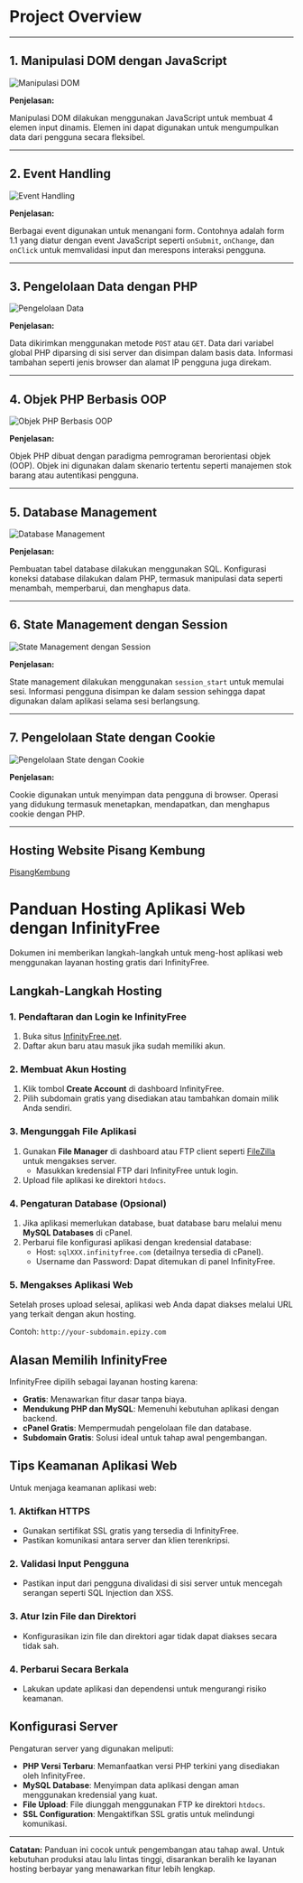 # Project Overview

---

## 1. Manipulasi DOM dengan JavaScript

![Manipulasi DOM](assets/manipulasidom.png)

**Penjelasan:**

Manipulasi DOM dilakukan menggunakan JavaScript untuk membuat 4 elemen input dinamis. Elemen ini dapat digunakan untuk mengumpulkan data dari pengguna secara fleksibel.

---

## 2. Event Handling

![Event Handling](assets/eventhandling.png)

**Penjelasan:**

Berbagai event digunakan untuk menangani form. Contohnya adalah form 1.1 yang diatur dengan event JavaScript seperti `onSubmit`, `onChange`, dan `onClick` untuk memvalidasi input dan merespons interaksi pengguna.

---

## 3. Pengelolaan Data dengan PHP

![Pengelolaan Data](assets/pengelolaandatadenganphp.png)

**Penjelasan:**

Data dikirimkan menggunakan metode `POST` atau `GET`. Data dari variabel global PHP diparsing di sisi server dan disimpan dalam basis data. Informasi tambahan seperti jenis browser dan alamat IP pengguna juga direkam.

---

## 4. Objek PHP Berbasis OOP

![Objek PHP Berbasis OOP](assets/ObjekPHPberbasisoop.png)

**Penjelasan:**

Objek PHP dibuat dengan paradigma pemrograman berorientasi objek (OOP). Objek ini digunakan dalam skenario tertentu seperti manajemen stok barang atau autentikasi pengguna.

---

## 5. Database Management

![Database Management](assets/Database.png)

**Penjelasan:**

Pembuatan tabel database dilakukan menggunakan SQL. Konfigurasi koneksi database dilakukan dalam PHP, termasuk manipulasi data seperti menambah, memperbarui, dan menghapus data.

---

## 6. State Management dengan Session

![State Management dengan Session](assets/sessionstart.png)

**Penjelasan:**

State management dilakukan menggunakan `session_start` untuk memulai sesi. Informasi pengguna disimpan ke dalam session sehingga dapat digunakan dalam aplikasi selama sesi berlangsung.

---

## 7. Pengelolaan State dengan Cookie

![Pengelolaan State dengan Cookie](assets/pengelolaanstatecookie.png)

**Penjelasan:**

Cookie digunakan untuk menyimpan data pengguna di browser. Operasi yang didukung termasuk menetapkan, mendapatkan, dan menghapus cookie dengan PHP.

---

## Hosting Website Pisang Kembung

<a href="http://tokopisbung.wuaze.com">PisangKembung</a>

# Panduan Hosting Aplikasi Web dengan InfinityFree

Dokumen ini memberikan langkah-langkah untuk meng-host aplikasi web menggunakan layanan hosting gratis dari InfinityFree.

## Langkah-Langkah Hosting

### 1. Pendaftaran dan Login ke InfinityFree
1. Buka situs [InfinityFree.net](https://www.infinityfree.net).
2. Daftar akun baru atau masuk jika sudah memiliki akun.

### 2. Membuat Akun Hosting
1. Klik tombol **Create Account** di dashboard InfinityFree.
2. Pilih subdomain gratis yang disediakan atau tambahkan domain milik Anda sendiri.

### 3. Mengunggah File Aplikasi
1. Gunakan **File Manager** di dashboard atau FTP client seperti [FileZilla](https://filezilla-project.org/) untuk mengakses server.
   - Masukkan kredensial FTP dari InfinityFree untuk login.
2. Upload file aplikasi ke direktori `htdocs`.

### 4. Pengaturan Database (Opsional)
1. Jika aplikasi memerlukan database, buat database baru melalui menu **MySQL Databases** di cPanel.
2. Perbarui file konfigurasi aplikasi dengan kredensial database:
   - Host: `sqlXXX.infinityfree.com` (detailnya tersedia di cPanel).
   - Username dan Password: Dapat ditemukan di panel InfinityFree.

### 5. Mengakses Aplikasi Web
Setelah proses upload selesai, aplikasi web Anda dapat diakses melalui URL yang terkait dengan akun hosting.

Contoh: `http://your-subdomain.epizy.com`

## Alasan Memilih InfinityFree
InfinityFree dipilih sebagai layanan hosting karena:

- **Gratis**: Menawarkan fitur dasar tanpa biaya.
- **Mendukung PHP dan MySQL**: Memenuhi kebutuhan aplikasi dengan backend.
- **cPanel Gratis**: Mempermudah pengelolaan file dan database.
- **Subdomain Gratis**: Solusi ideal untuk tahap awal pengembangan.

## Tips Keamanan Aplikasi Web
Untuk menjaga keamanan aplikasi web:

### 1. Aktifkan HTTPS
- Gunakan sertifikat SSL gratis yang tersedia di InfinityFree.
- Pastikan komunikasi antara server dan klien terenkripsi.

### 2. Validasi Input Pengguna
- Pastikan input dari pengguna divalidasi di sisi server untuk mencegah serangan seperti SQL Injection dan XSS.

### 3. Atur Izin File dan Direktori
- Konfigurasikan izin file dan direktori agar tidak dapat diakses secara tidak sah.

### 4. Perbarui Secara Berkala
- Lakukan update aplikasi dan dependensi untuk mengurangi risiko keamanan.

## Konfigurasi Server
Pengaturan server yang digunakan meliputi:

- **PHP Versi Terbaru**: Memanfaatkan versi PHP terkini yang disediakan oleh InfinityFree.
- **MySQL Database**: Menyimpan data aplikasi dengan aman menggunakan kredensial yang kuat.
- **File Upload**: File diunggah menggunakan FTP ke direktori `htdocs`.
- **SSL Configuration**: Mengaktifkan SSL gratis untuk melindungi komunikasi.

---

**Catatan:** Panduan ini cocok untuk pengembangan atau tahap awal. Untuk kebutuhan produksi atau lalu lintas tinggi, disarankan beralih ke layanan hosting berbayar yang menawarkan fitur lebih lengkap.

